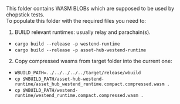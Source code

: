 This folder contains WASM BLOBs which are supposed to be used by chopstick tests.  
To populate this folder with the required files you need to:
1. BUILD relevant runtimes: usually relay and parachain(s). 
- `cargo build --release -p westend-runtime `
- `cargo build --release -p asset-hub-westend-runtime `
2. Copy compressed wasms from target folder into the current one:
- `WBUILD_PATH=../../../../../target/release/wbuild`
- `cp $WBUILD_PATH/asset-hub-westend-runtime/asset_hub_westend_runtime.compact.compressed.wasm .`
- `cp $WBUILD_PATH/westend-runtime/westend_runtime.compact.compressed.wasm .`
